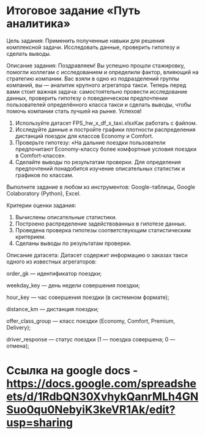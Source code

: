 # Итоговое задание «Путь аналитика»

Цель задания:
Применить полученные навыки для решения комплексной задачи. Исследовать данные, проверить гипотезу и сделать выводы.

Описание задания:
Поздравляем! Вы успешно прошли стажировку, помогли коллегам с исследованием и определили фактор, влияющий на стратегию компании. Вас взяли в одно из подразделений группы компаний, вы — аналитик крупного агрегатора такси. Теперь перед вами стоит важная задача: самостоятельно провести исследование данных, проверить гипотезу о поведенческом предпочтении пользователей определённого класса такси и сделать выводы, чтобы помочь компании стать лучшей на рынке. Успехов!

1. Используйте датасет FPS_hw_x_df_x_taxi.xlsxКак работать с файлом.
2. Исследуйте данные и постройте графики плотности распределения дистанций поездок для классов Economy и Comfort.
3. Проверьте гипотезу: «На дальние поездки пользователи предпочитают Economy-классу более комфортные условия поездки в Comfort-классе».
4. Сделайте выводы по результатам проверки. Для определения предпочтений понадобится изучение описательных статистик и графиков по классам.

Выполните задание в любом из инструментов: Google-таблицы, Google Colaboratory (Python), Excel.

Критерии оценки задания:

1. Вычислены описательные статистики.
2. Построено распределение задействованных в гипотезе данных.
3. Проведена проверка гипотезы соответствующим статистическим критерием.
4. Сделаны выводы по результатам проверки.

Описание датасета:
Датасет содержит информацию о заказах такси одного из известных агрегаторов:

order_gk — идентификатор поездки;

weekday_key — день недели совершения поездки;

hour_key — час совершения поездки (в системном формате);

distance_km — дистанция поездки;

offer_class_group — класс поездки (Economy, Comfort, Premium, Delivery);

driver_response — статус поездки (1 — поездка совершена; 0 — отмена);

# Ссылка на google docs - https://docs.google.com/spreadsheets/d/1RdbQN30XvhykQanrMLh4GNSuo0qu0NebyiK3keVR1Ak/edit?usp=sharing
